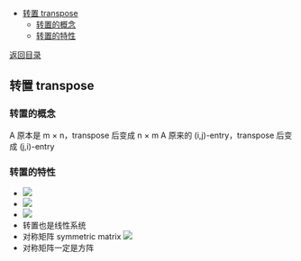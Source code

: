   
  
- [转置 transpose](#转置-transpose )
  - [转置的概念](#转置的概念 )
  - [转置的特性](#转置的特性 )
  
[返回目录](Readme.md )
  
##  转置 transpose
  
###  转置的概念
  
  
A 原本是 m × n，transpose 后变成 n × m
A 原来的 (i,j)-entry，transpose 后变成 (j,i)-entry
  
###  转置的特性
  
  
- <img src="https://latex.codecogs.com/gif.latex?(%20A^{T}%20)^{T}%20=%20A"/>
- <img src="https://latex.codecogs.com/gif.latex?(sA)^{T}%20=%20sA^{T}"/>
- <img src="https://latex.codecogs.com/gif.latex?(A%20+%20B)^{T}%20=%20A^{T}%20+%20B^{T}"/>
- 转置也是线性系统
- 对称矩阵 symmetric matrix <img src="https://latex.codecogs.com/gif.latex?A^{T}%20=%20A"/>
- 对称矩阵一定是方阵
  